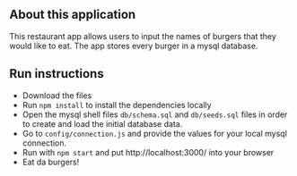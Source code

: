 ## About this application
This restaurant app allows users to input the names of burgers that they would like to eat. The app stores every burger in a mysql database. 

## Run instructions
- Download the files
- Run `npm install` to install the dependencies locally
- Open the mysql shell files `db/schema.sql` and `db/seeds.sql` files in order to create and load the initial database data.
- Go to `config/connection.js` and provide the values for your local mysql connection. 
- Run with `npm start` and put http://localhost:3000/ into your browser 
- Eat da burgers! 